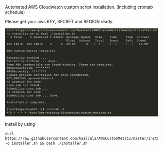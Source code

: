 Automated AWS Cloudwatch custom script installation. (Including crontab schedule)

Please get your aws KEY, SECRET and REGION ready.

![Screenshot](screenshot.png)

Install by using

    curl https://raw.githubusercontent.com/haalcala/AWSCustomMetrix/master/installer.sh -o installer.sh && bash ./installer.sh
